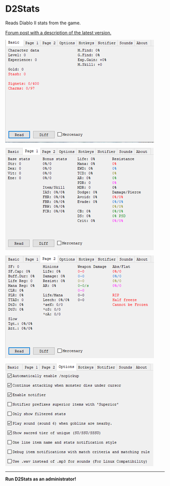 # D2Stats

Reads Diablo II stats from the game.

[Forum post with a description of the latest version.](https://forum.median-xl.com/viewtopic.php?f=4&t=83520)


![D2Stats window screenshot](Assets/screenshot1.png "D2Stats window screenshot")


![D2Stats window screenshot](Assets/screenshot2.png "D2Stats window screenshot")


![D2Stats window screenshot](Assets/screenshot3.png "D2Stats window screenshot")


![D2Stats window screenshot](Assets/screenshot4.png "D2Stats window screenshot")
____
**Run D2Stats as an administrator!**

